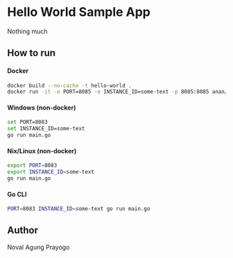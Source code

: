 # Hello World Sample App

Nothing much

## How to run

#### Docker

```bash
docker build --no-cache -t hello-world .
docker run -it -e PORT=8085 -e INSTANCE_ID=some-text -p 8085:8085 anan/hello-world
```

#### Windows (non-docker)

```bash
set PORT=8083
set INSTANCE_ID=some-text
go run main.go
```

#### Nix/Linux (non-docker)

```bash
export PORT=8083
export INSTANCE_ID=some-text
go run main.go
```

#### Go CLI

```bash
PORT=8083 INSTANCE_ID=some-text go run main.go
```

## Author

Noval Agung Prayogo

